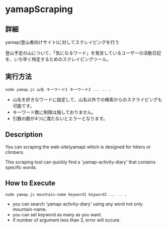 # yamapScraping

## 詳細
yamap(登山者向けサイト)に対してスクレイピングを行う

登山予定の山について、「気になるワード」を発言しているユーザーの活動日記を、いち早く特定するためのスクレイピングツール。

## 実行方法
`node yamap.js 山名 キーワード1 キーワード2 ... .. .`

- 山名を好きなワードに設定して、山名以外での検索からのスクライピングも可能です。
- キーワード数に制限は施しておりません。
- 引数の数が4つに満たないとエラーとなります。

## Description
You can scraping the web-site(yamap) which is designed for hikers or climbers.

This scraping tool can quickly find a 'yamap-activity-diary' that contains specific words.

## How to Execute
`node yamap.js mountain-name keyword1 keyword2 ... .. .`

- you can search 'yamap-activity-diary' using any word not only mountain-name.
- you can set keyword as many as you want.
- if number of argument less than 3, error will occure.
